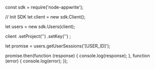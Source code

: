 const sdk = require('node-appwrite');

// Init SDK
let client = new sdk.Client();

let users = new sdk.Users(client);

client
    .setProject('')
    .setKey('')
;

let promise = users.getUserSessions('[USER_ID]');

promise.then(function (response) {
    console.log(response);
}, function (error) {
    console.log(error);
});